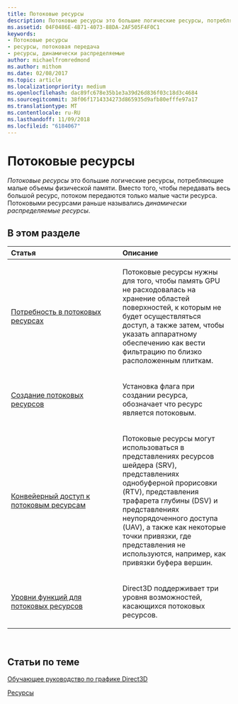 ```yaml
---
title: Потоковые ресурсы
description: Потоковые ресурсы это большие логические ресурсы, потребляющие малые объемы физической памяти. Вместо того, чтобы передавать весь большой ресурс, потоком передаются только малые части ресурса. Потоковыми ресурсами раньше назывались динамически распределяемые ресурсы.
ms.assetid: 04F0486E-4B71-4073-88DA-2AF505F4F0C1
keywords:
- Потоковые ресурсы
- ресурсы, потоковая передача
- ресурсы, динамически распределяемые
author: michaelfromredmond
ms.author: mithom
ms.date: 02/08/2017
ms.topic: article
ms.localizationpriority: medium
ms.openlocfilehash: dac89fc678e35b1e3a39d26d836f03c18d3c4684
ms.sourcegitcommit: 38f06f1714334273d865935d9afb80efffe97a17
ms.translationtype: MT
ms.contentlocale: ru-RU
ms.lasthandoff: 11/09/2018
ms.locfileid: "6184067"
---
```

# <a name="streaming-resources"></a>Потоковые ресурсы


*Потоковые ресурсы* это большие логические ресурсы, потребляющие малые объемы физической памяти. Вместо того, чтобы передавать весь большой ресурс, потоком передаются только малые части ресурса. Потоковыми ресурсами раньше назывались *динамически распределяемые ресурсы*.

## <a name="span-idin-this-sectionspanin-this-section"></a><span id="in-this-section"></span>В этом разделе


<table>
<colgroup>
<col width="50%" />
<col width="50%" />
</colgroup>
<thead>
<tr class="header">
<th align="left">Статья</th>
<th align="left">Описание</th>
</tr>
</thead>
<tbody>
<tr class="odd">
<td align="left"><p><a href="the-need-for-streaming-resources.md">Потребность в потоковых ресурсах</a></p></td>
<td align="left"><p>Потоковые ресурсы нужны для того, чтобы память GPU не расходовалась на хранение областей поверхностей, к которым не будет осуществляться доступ, а также затем, чтобы указать аппаратному обеспечению как вести фильтрацию по близко расположенным плиткам.</p></td>
</tr>
<tr class="even">
<td align="left"><p><a href="creating-streaming-resources.md">Создание потоковых ресурсов</a></p></td>
<td align="left"><p>Установка флага при создании ресурса, обозначает что ресурс является потоковым.</p></td>
</tr>
<tr class="odd">
<td align="left"><p><a href="pipeline-access-to-streaming-resources.md">Конвейерный доступ к потоковым ресурсам</a></p></td>
<td align="left"><p>Потоковые ресурсы могут использоваться в представлениях ресурсов шейдера (SRV), представлениях однобуферной прорисовки (RTV), представления трафарета глубины (DSV) и представлениях неупорядоченного доступа (UAV), а также как некоторые точки привязки, где представления не используются, например, как привязки буфера вершин.</p></td>
</tr>
<tr class="even">
<td align="left"><p><a href="streaming-resources-features-tiers.md">Уровни функций для потоковых ресурсов</a></p></td>
<td align="left"><p>Direct3D поддерживает три уровня возможностей, касающихся потоковых ресурсов.</p></td>
</tr>
</tbody>
</table>

 

## <a name="span-idrelated-topicsspanrelated-topics"></a><span id="related-topics"></span>Статьи по теме


[Обучающее руководство по графике Direct3D](index.md)

[Ресурсы](resources.md)

 

 




